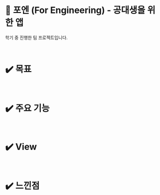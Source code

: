 # 📱​ 포엔 (For Engineering) - 공대생을 위한 앱
학기 중 진행한 팀 프로젝트입니다.

</br>

# ✔️​ 목표

</br>

# ✔️​ 주요 기능

</br>

# ✔️​ View

</br>

# ✔️​ 느낀점

</br>


